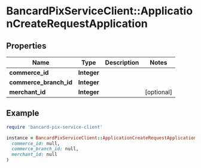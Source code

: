 # BancardPixServiceClient::ApplicationCreateRequestApplication

## Properties

| Name | Type | Description | Notes |
| ---- | ---- | ----------- | ----- |
| **commerce_id** | **Integer** |  |  |
| **commerce_branch_id** | **Integer** |  |  |
| **merchant_id** | **Integer** |  | [optional] |

## Example

```ruby
require 'bancard-pix-service-client'

instance = BancardPixServiceClient::ApplicationCreateRequestApplication.new(
  commerce_id: null,
  commerce_branch_id: null,
  merchant_id: null
)
```

